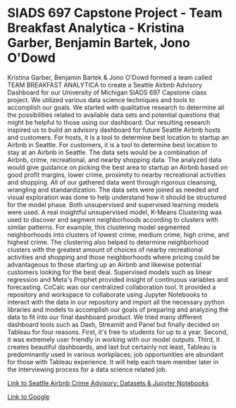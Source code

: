 # SIADS 697 Capstone Project - Team Breakfast Analytica - Kristina Garber, Benjamin Bartek, Jono O'Dowd

Kristina Garber, Benjamin Bartek & Jono O'Dowd formed a team called TEAM BREAKFAST ANALYTICA to create a Seattle Airbnb Advisory Dashboard for our University of Michigan SIADS 697 Capstone class project. 
We utilized various data science techniques and tools to accomplish our goals. We started with qualitative research to determine all the possibilities related to available data sets and potential questions 
that might be helpful to those using our dashboard. Our resulting research inspired us to build an advisory dashboard for future Seattle Airbnb hosts and customers. For hosts, it is a tool to determine 
best location to startup an Airbnb in Seattle. For customers, it is a tool to determine best location to stay at an Airbnb in Seattle. The data sets would be a combination of Airbnb, crime, recreational, 
and nearby shopping data. The analyzed data would give guidance on picking the best area to startup an Airbnb based on good profit margins, lower crime, proximity to nearby recreational activities and shopping. 
All of our gathered data went through rigorous cleansing, wrangling and standardization. The data sets were joined as needed and visual exploration was done to help understand how it should be structured for the 
model phase. Both unsupervised and supervised learning models were used. A real insightful unsupervised model, K-Means Clustering was used to discover and segment neighborhoods according to clusters with similar 
patterns. For example, this clustering model segmented neighborhoods into clusters of lowest crime, medium crime, high crime, and highest crime. The clustering also helped to determine neighborhood clusters with 
the greatest amount of choices of nearby recreational activities and shopping and those neighborhoods where pricing could be advantageous to those starting up an Airbnb and likewise potential customers looking for 
the best deal. Supervised models such as linear regression and Meta's Prophet provided insight of continuous variables and forecasting. CoCalc was our centralized 
collaboration tool. It provided a repository and workspace to collaborate using Jupyter Notebooks to interact with the data in our repository and import all the necessary python libraries and models to accomplish 
our goals of preparing and analyzing the data to fit into our final dashboard product. We tried many different dashboard tools such as Dash, Streamlit and Panel but finally decided on Tableau for four reasons. 
First, it's free to students for up to a year. Second, it was extremely user friendly in working with our model outputs. Third, it creates beautiful dashboards, and last but certainly not least, Tableau is 
predominantly used in various workplaces; job opportunities are abundant for those with Tableau experience. It will help each team member later in the interviewing process for a data science related job.


[Link to Seattle Airbnb Crime Advisory: Datasets & Jupyter Notebooks](https://cocalc.com/share/public_paths/9f5e4e91cd5e0842e82c32209ca40da9b7e1b24f) 

[Link to Google](https://www.google.com)
